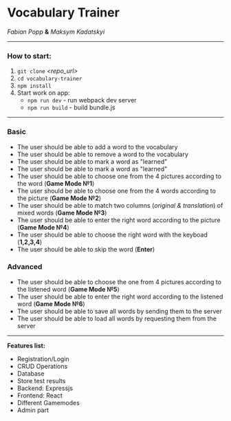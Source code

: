 # Vocabulary Trainer

*Fabian Popp*  **&** *Maksym Kadatskyi*

***


### How to start:

1. `git clone` *\<repo_url\>*
2. `cd vocabulary-trainer`
3. `npm install`
4. Start work on app:
    - `npm run dev` - run webpack dev server
    - `npm run build` - build bundle.js


***

### Basic

- The user should be able to add a word to the vocabulary
- The user should be able to remove a word to the vocabulary
- The user should be able to mark a word as "learned"
- The user should be able to mark a word as "learned"
- The user should be able to choose one from the 4 pictures according to the word (**Game Mode №1**)
- The user should be able to choose one from the 4 words according to the picture (**Game Mode №2**)
- The user should be able to match two columns (*original & translation*) of mixed words (**Game Mode №3**)
- The user should be able to enter the right word according to the picture (**Game Mode №4**)
- The user should be able to choose the right word with the keyboad (**1,2,3,4**)
- The user should be able to skip the word (**Enter**)

### Advanced

- The user should be able to choose the one from 4 pictures according to the listened word (**Game Mode №5**)
- The user should be able to enter the right word according to the listened word (**Game Mode №6**)
- The user should be able to save all words by sending them to the server
- The user should be able to load all words by requesting them from the server


***


**Features list:**
- Registration/Login
- CRUD Operations
- Database
- Store test results
- Backend: Expressjs
- Frontend: React
- Different Gamemodes
- Admin part
